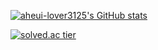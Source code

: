 [![aheui-lover3125's GitHub stats](https://github-readme-stats.vercel.app/api?username=aheui-lover3125&theme=tokyonight&show_icons=true)](https://github.com/anuraghazra/github-readme-stats)


[![solved.ac tier](http://mazassumnida.wtf/api/generate_badge?boj=aheui_lover3125)](https://solved.ac/aheui_lover3125)
